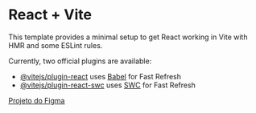 # React + Vite

This template provides a minimal setup to get React working in Vite with HMR and some ESLint rules.

Currently, two official plugins are available:

- [@vitejs/plugin-react](https://github.com/vitejs/vite-plugin-react/blob/main/packages/plugin-react/README.md) uses [Babel](https://babeljs.io/) for Fast Refresh
- [@vitejs/plugin-react-swc](https://github.com/vitejs/vite-plugin-react-swc) uses [SWC](https://swc.rs/) for Fast Refresh

[Projeto do Figma](https://www.figma.com/design/IXySq1eGSvvY9nSGLbKcom/GitFind?node-id=0-1&t=qrGLoJDTco61VCZ5-0)
